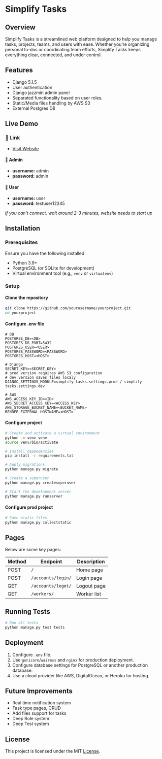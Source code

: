 ﻿# Simplify Tasks

## Overview
Simplify Tasks is a streamlined web platform designed to help you manage tasks, projects, teams, and users with ease. 
Whether you're organizing personal to-dos or coordinating team efforts, Simplify Tasks keeps everything clear, connected, and under control.

## Features
- Django 5.1.5
- User authentication
- Django jazzmin admin panel
- Separated functionality based on user roles.
- Static/Media files handling by AWS S3
- External Postgres DB

## Live Demo

### 🔗 Link
- [Visit Website](https://your-project-demo-link.com)

#### 👤 Admin
- **username:** admin  
- **password:** admin

#### 👤 User
- **username:** user  
- **password:** testuser12345

_If you can't connect, wait around 2-3 minutes, website needs to start up_

## Installation

### Prerequisites
Ensure you have the following installed:
- Python 3.9+
- PostgreSQL (or SQLite for development)
- Virtual environment tool (e.g., `venv` or `virtualenv`)

### Setup

#### Clone the repository
```bash
git clone https://github.com/yourusername/yourproject.git
cd yourproject
```

#### Configure .env file
```.env
# DB
POSTGRES_DB=<DB>
POSTGRES_DB_PORT=5432
POSTGRES_USER=<USER>
POSTGRES_PASSWORD=<PASSWORD>
POSTGRES_HOST=<HOST>

# Django
SECRET_KEY=<SECRET_KEY>
# prod version requires AWS S3 configuration
# dev version saves files localy
DJANGO_SETTINGS_MODULE=simplify-tasks.settings.prod / simplify-tasks.settings.dev

# AWS
AWS_ACCESS_KEY_ID=<ID>
AWS_SECRET_ACCESS_KEY=<ACCESS_KEY>
AWS_STORAGE_BUCKET_NAME=<BUCKET_NAME>
RENDER_EXTERNAL_HOSTNAME=<HOST>
```

#### Configure project
```bash
# Create and activate a virtual environment
python -m venv venv
source venv/bin/activate

# Install dependencies
pip install -r requirements.txt

# Apply migrations
python manage.py migrate

# Create a superuser
python manage.py createsuperuser

# Start the development server
python manage.py runserver
```

#### Configure prod project
```bash
# Save static files
python manage.py collectstatic
```


## Pages
Below are some key pages:

| Method | Endpoint            | Description            |
|--------|---------------------|------------------------|
| POST   | `/`  | Home page            |
| POST   | `/accounts/login/` | Login page |
| GET    | `/accounts/logot/`       | Logout page        |
| GET   | `/workers/`       | Worker list     |


## Running Tests
```bash
# Run all tests
python manage.py test tests
```

## Deployment
1. Configure `.env` file.
2. Use `gunicorn`/`wairess` and `nginx` for production deployment.
3. Configure database settings for PostgreSQL or another production database.
4. Use a cloud provider like AWS, DigitalOcean, or Heroku for hosting.

## Future Improvements
- Real time notification system
- Task type pages, CRUD
- Add files support for tasks
- Deep Role system
- Deep Test system

## License
This project is licensed under the MIT [License](LICENSE).



